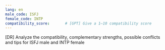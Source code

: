 ```yaml
---
lang: en
male_code: ISFJ
female_code: INTP
compatibility_score:       # [GPT] Give a 1–10 compatibility score
---
```


[DR] Analyze the compatibility, complementary strengths, possible conflicts and tips for ISFJ male and INTP female

